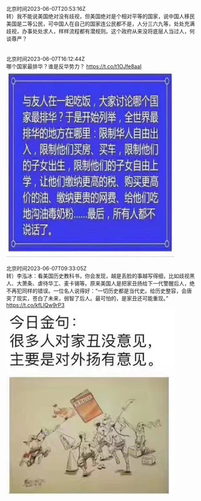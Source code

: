 北京时间2023-06-07T20:53:16Z<br>转）我不能说美国绝对没有歧视，但美国绝对是个相对平等的国家，说中国人移民美国是二等公民，可中国人在自己的国家连公民都不是，人分三六九等，处处充满歧视，办事处处求人，样样流程都有潜规则。这个政府从来没将底层人当过人，何谈尊严？<br><br><br>北京时间2023-06-07T16:12:44Z<br>哪个国家最排华？谁是反华势力？ https://t.co/t1OJfe8aaI<br><img src='/temp/image/2023/t-Month-6/1666357508481359872_0.jpg' width='450' height='500'><br><br>北京时间2023-06-07T09:33:05Z<br>转）李泓冰：看美国历史教科书，你会发现，越是丢脸的事越写得细，比如歧视黑人、大萧条、虐待华工、麦卡锡等。原来美国人是把家丑扬给下一代警醒后人，绝不再犯同样的错误。一位名人说得好：“一切历史都是当代史。给历史整容，会唐突了现实，苍白了未来，弱智了后人。最可怕的，是家丑还可能重现。” https://t.co/kfLlQw9rP3<br><img src='/temp/image/2023/t-Month-6/1666256934230450176_0.jpg' width='450' height='500'><br><br>